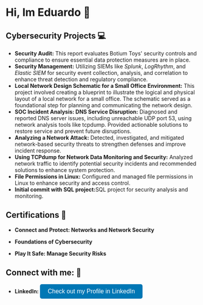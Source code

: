 <h1> Hi, Im Eduardo 👋</h1>

<h2>Cybersecurity Projects 💻</h2>
<ul>
  <li>
    <b>Security Audit:</b> This report evaluates Botium Toys' security controls and compliance to ensure essential data protection measures are in place.
  </li>
  <li>
    <b>Security Management:</b> Utilizing SIEMs like <i>Splunk</i>, <i>LogRhythm</i>, and <i>Elastic SIEM</i> for security event collection, analysis, and correlation to enhance threat detection and regulatory compliance.
  </li>
  <li>
    <b>Local Network Design Schematic for a Small Office Environment:</b>
    This project involved creating a blueprint to illustrate the logical and physical layout of a local network for a small office. The schematic served as a foundational step for planning and communicating the network design.
  </li>
  <li>
    <b>SOC Incident Analysis: DNS Service Disruption:</b> 
    Diagnosed and reported DNS server issues, including unreachable UDP port 53, using network analysis tools like tcpdump. Provided actionable solutions to restore service and prevent future disruptions.
  </li>
  <li>
    <b>Analyzing a Network Attack:</b> 
    Detected, investigated, and mitigated network-based security threats to strengthen defenses and improve incident response.
  </li>
  <li>
    <b>Using TCPdump for Network Data Monitoring and Security:</b> 
    Analyzed network traffic to identify potential security incidents and recommended solutions to enhance system protection.
  </li>
  <li>
    <b>File Permissions in Linux:</b> 
    Configured and managed file permissions in Linux to enhance security and access control.
  </li>
<li>
  <b>Initial commit with SQL project:</b>SQL project for security analysis and monitoring.
</li>
</ul>

<h2>Certifications 📄</h2>

<ul>
  <li>
    <b> Connect and Protect: Networks and Network Security </b>
  </li>
</ul>
<ul>
  <li>
    <b> Foundations of Cybersecurity </b>
  </li>
</ul>
<ul>
  <li>
    <b> Play It Safe: Manage Security Risks </b>
  </li>
</ul>

<h2> Connect with me: 📲 </h2>

<ul>
  <li>
    <b>LinkedIn:</b>
    <a href="https://www.linkedin.com/in/ecobianiii" target="_blank">
      <button style="background-color: #0077B5; color: white; border: none; padding: 10px 20px; border-radius: 5px; font-size: 16px;">
        Check out my Profile in LinkedIn
      </button>
    </a>
  </li>
</ul>
